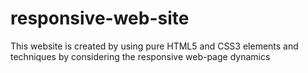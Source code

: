 # responsive-web-site
This website is created by using pure HTML5 and CSS3 elements and  techniques by considering the responsive web-page dynamics
